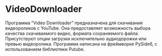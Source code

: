 # VideoDownloader
Программа “Video Downloader” предназначена для скачивания видеороликов с YouTube. Она предоставляет возможность выбора качества скачиваемого видео, формата сохраняемого файла. Присутствуют опции загрузки исключительно аудиодорожки или превью видеоролика. Программа написана на фреймворке PySide6, с использованием библиотеки Putube.
